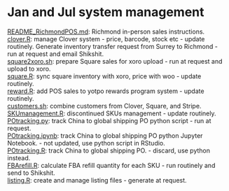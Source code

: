 # Jan and Jul system management   
[README_RichmondPOS.md](./README_RichmondPOS.md): Richmond in-person sales instructions.   
[clover.R](./clover.R): manage Clover system - price, barcode, stock etc - update routinely. Generate inventory transfer request from Surrey to Richmond - run at request and email Shikshit.    
[square2xoro.sh](./square2xoro.sh): prepare Square sales for xoro upload - run at request and upload to xoro.   
[square.R](./square.R): sync square inventory with xoro, price with woo - update routinely.    
[reward.R](./reward.R): add POS sales to yotpo rewards program system - update routinely.    
[customers.sh](./customers.sh): combine customers from Clover, Square, and Stripe.    
[SKUmanagement.R](./SKUmanagement.R): discontinued SKUs management - update routinely.    
[POtracking.py](./POtracking.py): track China to global shipping PO python script - run at request.  
[POtracking.ipynb](./POtracking.ipynb): track China to global shipping PO python Jupyter Notebook. - not updated, use python script in RStudio.    
[POtracking.R](./POtracking.R): track China to global shipping PO. - discard, use python instead.   
[FBArefill.R](./FBArefill.R): calculate FBA refill quantity for each SKU - run routinely and send to Shikshit.   
[listing.R](./listing.R): create and manage listing files - generate at request.  
